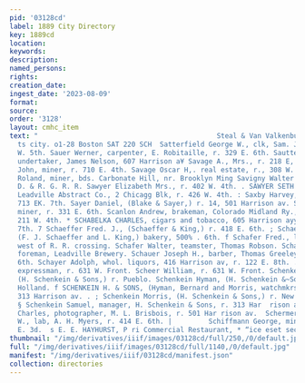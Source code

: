 ```yaml
---
pid: '03128cd'
label: 1889 City Directory
key: 1889cd
location: 
keywords: 
description: 
named_persons: 
rights: 
creation_date: 
ingest_date: '2023-08-09'
format: 
source: 
order: '3128'
layout: cmhc_item
text: "                                            Steal & Van Valkenburg hta2ces
  ts city. o1-28 Boston SAT 220 SCH  Satterfield George W., clk, Sam. Jacobs, r. 205
  W. 5th. Sauer Werner, carpenter, E. Robitaille, r. 329 E. 6th. Sautter Charles F.,
  undertaker, James Nelson, 607 Harrison a¥ Savage A., Mrs., r. 218 E, 8th. 1 Savage
  John, miner, r. 710 E. 4th. Savage Oscar H,. real estate, r., 308 W. 6th. j Savage
  Roland, miner, bds. Carbonate Hill, nr. Brooklyn Ming Savigny Walter H., engineer,
  D. & R. G. R. R. Sawyer Elizabeth Mrs., r. 402 W. 4th. . SAWYER SETH H., manager,
  Leadville Abstract Co., 2 Chicagg Blk, r. 426 W. 4th. : Saxby Harvey, miner, r.
  713 EK. 7th. Sayer Daniel, (Blake & Sayer,) r. 14, 501 Harrison av. Sayer Henry,
  miner, r. 331 E. 6th. Scanlon Andrew, brakeman, Colorado Midland Ry., bds. reag
  211 W. 4th. * SCHABELKA CHARLES, cigars and tobacco, 605 Harrison ayy r. 508 K.
  7th. 7 Schaeffer Fred. J., (Schaeffer & King,) r. 418 E. 6th. ; Schaeffer & King,
  (F. J. Schaeffer and L. King,) bakery, 500% . 6th. f Schafer Fred., lab, r. Elm,
  west of R. R. crossing. Schafer Walter, teamster, Thomas Robson. Schalk Rudolph,
  foreman, Leadville Brewery. Schauer Joseph H., barber, Thomas Greeley, r. 115 E.
  6th. Schayer Adolph, whol. liquors, 416 Harrison av, r. 122 E. 8th. . Scheer Henry,
  expressman, r. 631 W. Front. Scheer William, r. 631 W. Front. Schenkein Bernard,
  (H. Schenkein & Sons,) r. Pueblo. Schenkein Hyman, (H. Schenkein &~Sons,) r. Amsterdam
  Holland. f SCHENKEIN H. & SONS, (Hyman, Bernard and Morris, watchmkrs and jewelers,
  313 Harrison av. . ; Schenkein Morris, (H. Schenkein & Sons,) r. New York City.
  § Schenkein Samuel, manager, H. Schenkein & Sons, r. 313 Har  rison av.  Scherholz
  Charles, photographer, M. L. Brisbois, r. 501 Har rison av.  Schermerhorn Curtis
  W., lab, A. H. Myers, r. 414 E. 6th. |         Schiffmann George, miner, bds. 141
  E. 3d.  s E. E. HAYHURST, P ri Commercial Restaurant, * “ice eset secona sunen "
thumbnail: "/img/derivatives/iiif/images/03128cd/full/250,/0/default.jpg"
full: "/img/derivatives/iiif/images/03128cd/full/1140,/0/default.jpg"
manifest: "/img/derivatives/iiif/03128cd/manifest.json"
collection: directories
---
```

